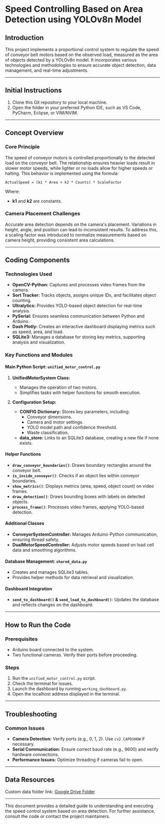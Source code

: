 # Speed Controlling Based on Area Detection using YOLOv8n Model

## Introduction
This project implements a proportional control system to regulate the speed of conveyor belt motors based on the observed load, measured as the area of objects detected by a YOLOv8n model. It incorporates various technologies and methodologies to ensure accurate object detection, data management, and real-time adjustments. 

---

## Initial Instructions
1. Clone this Git repository to your local machine.
2. Open the folder in your preferred Python IDE, such as VS Code, PyCharm, Eclipse, or VIM/NVIM.

---

## Concept Overview

### Core Principle
The speed of conveyor motors is controlled proportionally to the detected load on the conveyor belt. The relationship ensures heavier loads result in slower motor speeds, while lighter or no loads allow for higher speeds or halting. This behavior is implemented using the formula:

```
ActualSpeed = (k1 * Area + k2 * Counts) * ScaleFactor
```
Where:
- **k1** and **k2** are constants.

### Camera Placement Challenges
Accurate area detection depends on the camera's placement. Variations in height, angle, and position can lead to inconsistent results. To address this, a scaling factor was introduced to normalize measurements based on camera height, providing consistent area calculations.

---

## Coding Components

### Technologies Used

- **OpenCV-Python:** Captures and processes video frames from the camera.
- **Sort Tracker:** Tracks objects, assigns unique IDs, and facilitates object counting.
- **Ultralytics:** Provides YOLO-based object detection for real-time analysis.
- **PySerial:** Ensures seamless communication between Python and Arduino.
- **Dash Plotly:** Creates an interactive dashboard displaying metrics such as speed, area, and load.
- **SQLite3:** Manages a database for storing key metrics, supporting analysis and visualization.

### Key Functions and Modules

#### Main Python Script: `unified_motor_control.py`

1. **UnifiedMotorSystem Class:**
   - Manages the operation of two motors.
   - Simplifies tasks with helper functions for smooth execution.

2. **Configuration Setup:**
   - **CONFIG Dictionary:** Stores key parameters, including:
     - Conveyor dimensions.
     - Camera and motor settings.
     - YOLO model path and confidence threshold.
     - Waste classification.
   - **data_store:** Links to an SQLite3 database, creating a new file if none exists.

#### Helper Functions

- **`draw_conveyor_boundaries()`**: Draws boundary rectangles around the conveyor belt.
- **`is_inside_conveyor()`**: Checks if an object lies within conveyor boundaries.
- **`show_metrics()`**: Displays metrics (area, speed, object count) on video frames.
- **`draw_detection()`**: Draws bounding boxes with labels on detected objects.
- **`process_frame()`**: Processes video frames, applying YOLO-based detection.

#### Additional Classes

- **ConveyorSystemController:** Manages Arduino-Python communication, ensuring thread safety.
- **DualMotorSpeedController:** Adjusts motor speeds based on load cell data and smoothing algorithms.

#### Database Management: `shared_data.py`

- Creates and manages SQLite3 tables.
- Provides helper methods for data retrieval and visualization.

#### Dashboard Integration
- **`send_to_dashboard()` & `send_load_to_dashboard()`**: Updates the database and reflects changes on the dashboard.

---

## How to Run the Code

### Prerequisites
- Arduino board connected to the system.
- Two functional cameras. Verify their ports before proceeding.

### Steps
1. Run the `unified_motor_control.py` script.
2. Check the terminal for issues.
3. Launch the dashboard by running `working_dashboard.py`.
4. Open the localhost address displayed in the terminal.

---

## Troubleshooting

### Common Issues
- **Camera Detection:** Verify ports (e.g., 0, 1, 2). Use `cv2.CAPDSHOW` if necessary.
- **Serial Communication:** Ensure correct baud rate (e.g., 9600) and verify hardware connections.
- **Performance Issues:** Optimize threading if cameras fail to open.

---

## Data Resources
Custom data folder link:
[Google Drive Folder](https://drive.google.com/drive/folders/1ldCc5GZ_552SDihetrbSGQCT4nlTKPYk?usp=sharing)

---

This document provides a detailed guide to understanding and executing the speed control system based on area detection. For further assistance, consult the code or contact the project maintainers.